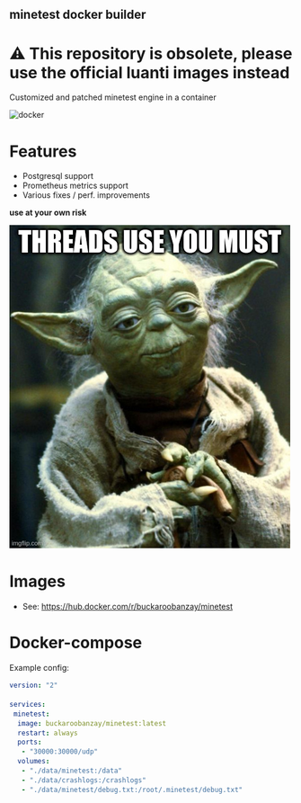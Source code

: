 
minetest docker builder
------------

# :warning: This repository is obsolete, please use the official luanti images instead

Customized and patched minetest engine in a container

![docker](https://github.com/pandorabox-io/minetest_docker/workflows/docker/badge.svg)

# Features

* Postgresql support
* Prometheus metrics support
* Various fixes / perf. improvements

**use at your own risk**

<img src="pics/yoda.jpg"/>

# Images

* See: https://hub.docker.com/r/buckaroobanzay/minetest

# Docker-compose

Example config:

```yml
version: "2"

services:
 minetest:
  image: buckaroobanzay/minetest:latest
  restart: always
  ports:
   - "30000:30000/udp"
  volumes:
   - "./data/minetest:/data"
   - "./data/crashlogs:/crashlogs"
   - "./data/minetest/debug.txt:/root/.minetest/debug.txt"
```
